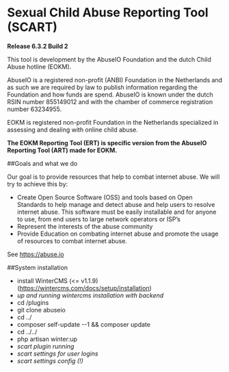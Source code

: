 # Sexual Child Abuse Reporting Tool (SCART)

**Release 6.3.2 Build 2**

This tool is development by the AbuseIO Foundation and the dutch Child Abuse hotline (EOKM).

AbuseIO is a registered non-profit (ANBI) Foundation in the Netherlands
and as such we are required by law to publish information regarding the
Foundation and how funds are spend. AbuseIO is known under the dutch
RSIN number 855149012 and with the chamber of commerce registration
number 63234955.

EOKM is registered non-profit Foundation in the Netherlands specialized
in assessing and dealing with online child abuse.

**The EOKM Reporting Tool (ERT) is specific version from the AbuseIO Reporting Tool (ART) made for EOKM.**

##Goals and what we do

Our goal is to provide resources that help to combat internet abuse. We will try to achieve this by:

* Create Open Source Software (OSS) and tools based on Open Standards to help manage and detect abuse and help users to resolve internet abuse. This software must be easily installable and for anyone to use, from end users to large network operators or ISP’s
* Represent the interests of the abuse community
* Provide Education on combating internet abuse and promote the usage of resources to combat internet abuse.

See https://abuse.io

##System installation

* install WinterCMS (<= v1.1.9) (https://wintercms.com/docs/setup/installation)
* _up and running wintercms installation with backend_
* cd <root-project>/plugins
* git clone <repro> abuseio
* cd ../
* composer self-update --1 && composer update
* cd ../../
* php artisan winter:up
* _scart plugin running_
* _scart settings for user logins_
* _scart settings config (!)_

